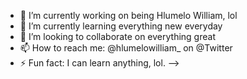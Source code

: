 - 🔭 I’m currently working on being Hlumelo William, lol
- 🌱 I’m currently learning everything new everyday
- 👯 I’m looking to collaborate on everything great
- 📫 How to reach me: @hlumelowilliam_ on @Twitter
- ⚡ Fun fact: I can learn anything, lol.
-->
